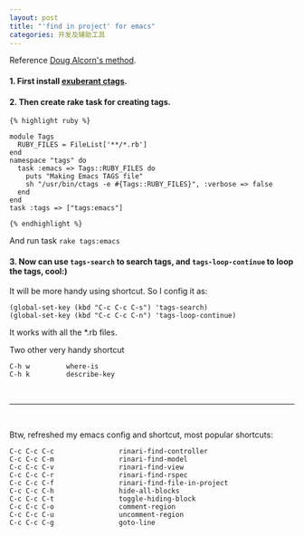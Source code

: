 ```yaml
---
layout: post
title: "'find in project' for emacs"
categories: 开发及辅助工具
---
```



Reference [Doug Alcorn's method](http://blog.lathi.net/articles/2007/11/07/navigating-your-projects-in-emacs "Doug Alcorn\'s method"). 

#### 1. First install [exuberant ctags](http://ctags.sourceforge.net "exuberant ctags").
                                                                

#### 2. Then create rake task for creating tags.

	{% highlight ruby %}
	
	module Tags
	  RUBY_FILES = FileList['**/*.rb']
	end
	namespace "tags" do
	  task :emacs => Tags::RUBY_FILES do
	    puts "Making Emacs TAGS file"
	    sh "/usr/bin/ctags -e #{Tags::RUBY_FILES}", :verbose => false
	  end
	end
	task :tags => ["tags:emacs"]
	
	{% endhighlight %}
	
    

And run task
  `rake tags:emacs`



#### 3. Now can use `tags-search` to search tags, and `tags-loop-continue` to loop the tags, cool:)

It will be more handy using shortcut. So I config it as:
	
	
	(global-set-key (kbd "C-c C-c C-s") 'tags-search)
	(global-set-key (kbd "C-c C-c C-n") 'tags-loop-continue)
	
It works with all the *.rb files.
	
Two other very handy shortcut
	
	C-h w         where-is
	C-h k         describe-key
	
  
<br>
<hr>
<br>

Btw, refreshed my emacs config and shortcut, most popular shortcuts:

    C-c C-c C-c                rinari-find-controller
    C-c C-c C-m                rinari-find-model
    C-c C-c C-v                rinari-find-view
    C-c C-c C-r                rinari-find-rspec
    C-c C-c C-f                rinari-find-file-in-project
    C-c C-c C-h                hide-all-blocks
    C-c C-c C-t                toggle-hiding-block
    C-c C-c C-o                comment-region
    C-c C-c C-u                uncomment-region
    C-c C-c C-g                goto-line